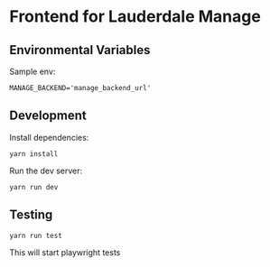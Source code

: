# Frontend for Lauderdale Manage

## Environmental Variables

Sample env:

```MANAGE_BACKEND='manage_backend_url'```


## Development

Install dependencies:

```shellscript
yarn install
```

Run the dev server:

```shellscript
yarn run dev
```

## Testing

```shellscript
yarn run test
```

This will start playwright tests
